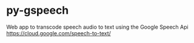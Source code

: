 # py-gspeech
Web app to transcode speech audio to text using the Google Speech Api https://cloud.google.com/speech-to-text/
